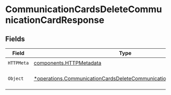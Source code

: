 # CommunicationCardsDeleteCommunicationCardResponse


## Fields

| Field                                                                                                                                                 | Type                                                                                                                                                  | Required                                                                                                                                              | Description                                                                                                                                           |
| ----------------------------------------------------------------------------------------------------------------------------------------------------- | ----------------------------------------------------------------------------------------------------------------------------------------------------- | ----------------------------------------------------------------------------------------------------------------------------------------------------- | ----------------------------------------------------------------------------------------------------------------------------------------------------- |
| `HTTPMeta`                                                                                                                                            | [components.HTTPMetadata](../../models/components/httpmetadata.md)                                                                                    | :heavy_check_mark:                                                                                                                                    | N/A                                                                                                                                                   |
| `Object`                                                                                                                                              | [*operations.CommunicationCardsDeleteCommunicationCardResponseBody](../../models/operations/communicationcardsdeletecommunicationcardresponsebody.md) | :heavy_minus_sign:                                                                                                                                    | The request has succeeded.                                                                                                                            |
